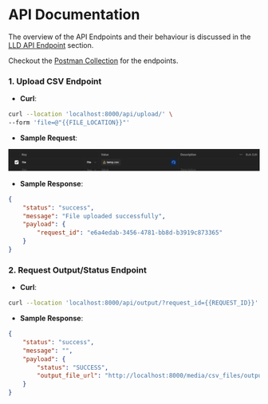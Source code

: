 # API Documentation

The overview of the API Endpoints and their behaviour is discussed in the [LLD API Endpoint](LLD.md#21-api-endpoints) section.

Checkout the [Postman Collection](https://www.postman.com/technical-cosmonaut-46398121/workspace/image-data-processing/collection/33383480-2dc07c96-a6d9-40f8-baeb-8ebe2c8252c3?action=share&creator=33383480) for the endpoints.

### 1. Upload CSV Endpoint
- **Curl**:
```bash
curl --location 'localhost:8000/api/upload/' \
--form 'file=@"{{FILE_LOCATION}}"'
```
- **Sample Request**:

![alt text](./images/upload_csv_request.png)

- **Sample Response**:
```json
{
    "status": "success",
    "message": "File uploaded successfully",
    "payload": {
        "request_id": "e6a4edab-3456-4781-bb8d-b3919c873365"
    }
}
```

### 2. Request Output/Status Endpoint
- **Curl**:
```bash
curl --location 'localhost:8000/api/output/?request_id={{REQUEST_ID}}'
```
- **Sample Response**:
```json
{
    "status": "success",
    "message": "",
    "payload": {
        "status": "SUCCESS",
        "output_file_url": "http://localhost:8000/media/csv_files/output/temp_SFdiZAs.csv_output.csv"
    }
}
```